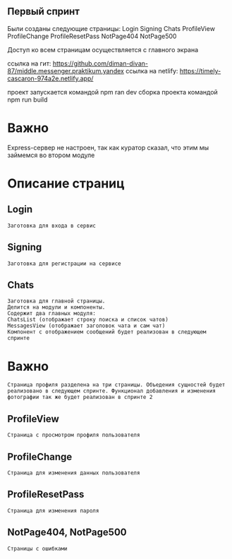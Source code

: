 ## Первый спринт

Были созданы следующие страницы:
Login
Signing
Chats
ProfileView
ProfileChange
ProfileResetPass
NotPage404
NotPage500

Доступ ко всем страницам осуществляется с главного экрана

ссылка на гит: https://github.com/diman-divan-87/middle.messenger.praktikum.yandex
ссылка на netlify: https://timely-cascaron-974a2e.netlify.app/

проект запускается командой npm ran dev
сборка проекта командой npm run build

# Важно

Express-сервер не настроен, так как куратор сказал, что этим мы займемся во втором модуле

# Описание страниц

## Login

    Заготовка для входа в сервис

## Signing

    Заготовка для регистрации на сервисе

## Chats

    Заготовка для главной страницы.
    Делится на модули и компоненты.
    Содержит два главных модуля:
    ChatsList (отображает строку поиска и список чатов)
    MessagesView (отображает заголовок чата и сам чат)
    Компонент с отображением сообщений будет реализован в следующем спринте

# Важно

    Страница профиля разделена на три страницы. Объедения сущностей будет реализовано в следующем спринте. Функционал добавления и изменения фотографии так же будет реализован в спринте 2

## ProfileView

    Страница с просмотром профиля пользователя

## ProfileChange

    Страница для изменения данных пользователя

## ProfileResetPass

    Страница для изменения пароля

## NotPage404, NotPage500

    Страницы с ошибками